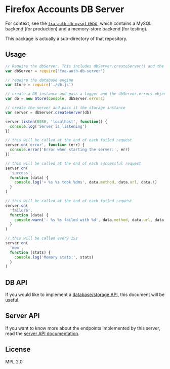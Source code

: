 Firefox Accounts DB Server
==========================

For context, see the
[`fxa-auth-db-mysql` repo](http://github.com/mozilla/fxa-auth-db-mysql),
which contains a MySQL backend
(for production)
and a memory-store backend
(for testing).

This package
is actually a sub-directory
of that repository.

## Usage

```js
// Require the dbServer. This includes dbServer.createServer() and the dbServer.errors object.
var dbServer = require('fxa-auth-db-server')

// require the database engine
var Store = require('./db.js')

// create a DB instance and pass a logger and the dbServer.errors object
var db = new Store(console, dbServer.errors)

// create the server and pass it the storage instance
var server = dbServer.createServer(db)

server.listen(8080, 'localhost', function() {
  console.log('Server is listening')
})

// this will be called at the end of each failed request
server.on('error', function (err) {
  console.error('Error when starting the server:', err)
})

// this will be called at the end of each successful request
server.on(
  'success',
  function (data) {
    console.log('+ %s %s took %dms', data.method, data.url, data.t)
  }
)

// this will be called at the end of each failed request
server.on(
  'failure',
  function (data) {
    console.warn('- %s %s failed with %d', data.method, data.url, data.err.code)
  }
)

// this will be called every 15s
server.on(
  'mem',
  function (stats) {
    console.log('Memory stats:', stats)
  }
)
```

## DB API

If you would like to implement a
[database/storage API](https://github.com/mozilla/fxa-auth-db-mysql/blob/master/docs/API.md), this document will be
useful.

## Server API

If you want to know more
about the endpoints
implemented by this server,
read the
[server API documentation](docs/API.md).

## License

MPL 2.0
